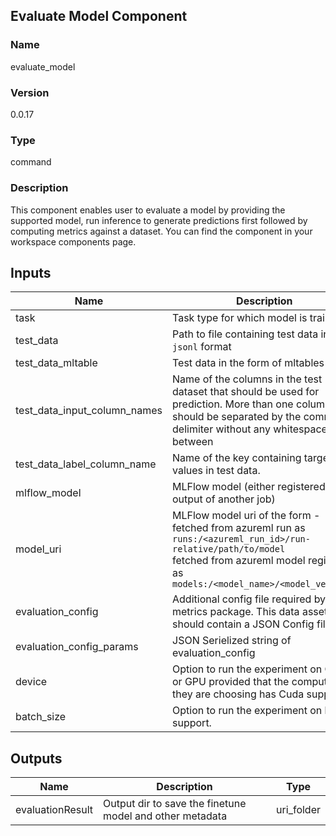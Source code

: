 ## Evaluate Model Component

### Name 

evaluate_model

### Version 

0.0.17

### Type 

command

### Description 

This component enables user to evaluate a model by providing the supported model, run inference to generate predictions first followed by computing metrics against a dataset. You can find the component in your workspace components page.

## Inputs 


| Name               | Description                                                                         | Type    | Optional |
| ------------------ | ----------------------------------------------------------------------------------- | ------- | ------- | 
| task         | Task type for which model is trained                                                                       | string  |  True     | 
| test_data | Path to file containing test data in `jsonl` format | uri_file | True
| test_data_mltable | Test data in the form of mltables | ml_table | True
| test_data_input_column_names | Name of the columns in the test dataset that should be used for prediction. More than one columns should be separated by the comma(,) delimiter without any whitespaces in between | string | True
| test_data_label_column_name | Name of the key containing target values in test data. | string | True
| mlflow_model |MLFlow model (either registered or output of another job) | mlflow_model | True
| model_uri |  MLFlow model uri of the form - <br> fetched from azureml run as `runs:/<azureml_run_id>/run-relative/path/to/model` <br> fetched from azureml model registry as `models:/<model_name>/<model_version>` | string | True
| evaluation_config          | Additional config file required by metrics package. This data asset should contain a JSON Config file. | uri_file    | True     |                                                |
| evaluation_config_params                       | JSON Serielized string of evaluation_config            | string | True                                                     |
| device | Option to run the experiment on CPU or GPU provided that the compute that they are choosing has Cuda support. | string | True
| batch_size | Option to run the experiment on batch support. | integer | True

## Outputs 

| Name                 | Description                                              | Type         |
| -------------------- | -------------------------------------------------------- | ------------ |
| evaluationResult | Output dir to save the finetune model and other metadata | uri_folder   |
